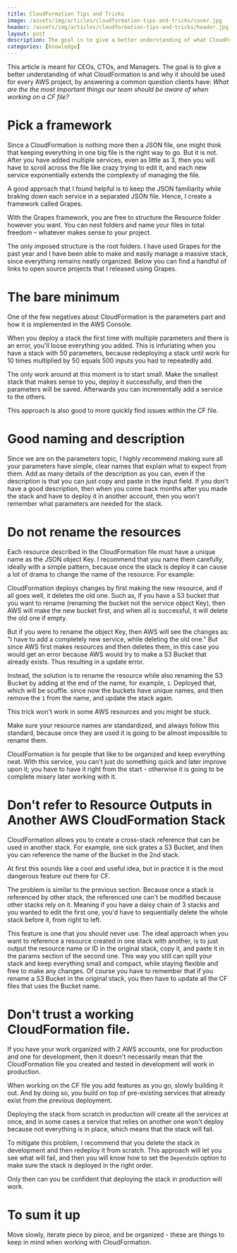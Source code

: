 ```yaml
---
title: CloudFormation Tips and Tricks
image: /assets/img/articles/cloudformation-tips-and-tricks/cover.jpg
header: /assets/img/articles/cloudformation-tips-and-tricks/header.jpg
layout: post
description: The goal is to give a better understanding of what CloudFormation is and why it should be used for every AWS project.
categories: [knowledge]
---
```


This article is meant for CEOs, CTOs, and Managers. The goal is to give a better understanding of what CloudFormation is and why it should be used for every AWS project, by answering a common question clients have: *What are the the most important things our team should be aware of when working on a CF file?*

# Pick a framework

Since a CloudFormation is nothing more then a JSON file, one might think that keeping everything in one big file is the right way to go. But it is not. After you have added multiple services, even as little as 3, then you will have to scroll across the file like crazy trying to edit it, and each new service exponentially extends the complexity of managing the file.

A good approach that I found helpful is to keep the JSON familiarity while braking down each service in a separated JSON file. Hence, I create a framework called Grapes.

With the Grapes framework, you are free to structure the Resource folder however you want. You can nest folders and name your files in total freedom – whatever makes sense to your project.

The only imposed structure is the root folders. I have used Grapes for the past year and I have been able to make and easily manage a massive stack, since everything remains neatly organized. Below you can find a handful of links to open source projects that I released using Grapes.

# The bare minimum

One of the few negatives about CloudFormation is the parameters part and how it is implemented in the AWS Console.

When you deploy a stack the first time with multiple parameters and there is an error, you'll loose everything you added. This is infuriating when you have a stack with 50 parameters, because redeploying a stack until work for 10 times multiplied by 50 equals 500 inputs you had to repeatedly add.

The only work around at this moment is to start small. Make the smallest stack that makes sense to you, deploy it successfully, and then the parameters will be saved. Afterwards you can incrementally add a service to the others.

This approach is also good to more quickly find issues within the CF file.

# Good naming and description

Since we are on the parameters topic, I highly recommend making sure all your parameters have simple, clear names that explain what to expect from them. Add as many details of the description as you can, even if the description is that you can just copy and paste in the input field. If you don't have a good description, then when you come back months after you made the stack and have to deploy it in another account, then you won't remember what parameters are needed for the stack.

# Do not rename the resources

Each resource described in the CloudFormation file must have a unique name as the JSON object Key. I recommend that you name them carefully, ideally with a simple pattern, because once the stack is deploy it can cause a lot of drama to change the name of the resource. For example:

CloudFormation deploys changes by first making the new resource, and if all goes well, it deletes the old one. Such as, if you have a S3 bucket that you want to rename (renaming the bucket not the service object Key), then AWS will make the new bucket first, and when all is successful, it will delete the old one if empty.

But if you were to rename the object Key, then AWS will see the changes as: "I have to add a completely new service, while deleting the old one." But since AWS first makes resources and then deletes them, in this case you would get an error because AWS would try to make a S3 Bucket that already exists. Thus resulting in a update error.

Instead, the solution is to rename the resource while also renaming the S3 Bucket by adding at the end of the name, for example, `1`. Deployed that, which will be scuffle. since now the buckets have unique names, and then remove the `1` from the name, and update the stack again.

This trick won't work in some AWS resources and you might be stuck.

Make sure your resource names are standardized, and always follow this standard, because once they are used it is going to be almost impossible to rename them.

CloudFormation is for people that like to be organized and keep everything neat. With this service, you can't just do something quick and later improve upon it; you have to have it right from the start - otherwise it is going to be complete misery later working with it.

# Don't refer to Resource Outputs in Another AWS CloudFormation Stack

CloudFormation allows you to create a cross-stack reference that can be used in another stack. For example, one sick grates a S3 Bucket, and then you can reference the name of the Bucket in the 2nd stack.

At first this sounds like a cool and useful idea, but in practice it is the most dangerous feature out there for CF.

The problem is similar to the previous section. Because once a stack is referenced by other stack, the referenced one can't be modified because other stacks rely on it. Meaning if you have a daisy chain of 3 stacks and you wanted to edit the first one, you'd have to sequentially delete the whole stack before it, from right to left.

This feature is one that you should never use. The ideal approach when you want to reference a resource created in one stack with another, is to just output the resource name or ID in the original stack, copy it, and paste it in the params section of the second one. This way you still can split your stack and keep everything small and compact, while staying flexible and free to make any changes. Of course you have to remember that if you rename a S3 Bucket in the original stack, you then have to update all the CF files that uses the Bucket name.

# Don't trust a working CloudFormation file.

If you have your work organized with 2 AWS accounts, one for production and one for development, then it doesn't necessarily mean that the CloudFormation file you created and tested in development will work in production.

When working on the CF file you add features as you go, slowly building it out. And by doing so, you build on top of pre-existing services that already exist from the previous deployment.

Deploying the stack from scratch in production will create all the services at once, and in some cases a service that relies on another one won't deploy because not everything is in place, which means that the stack will fail.

To mitigate this problem, I recommend that you delete the stack in development and then redeploy it from scratch. This approach will let you see what will fail, and then you will know how to set the `DependsOn` option to make sure the stack is deployed in the right order.

Only then can you be confident that deploying the stack in production will work.

# To sum it up

Move slowly, iterate piece by piece, and be organized - these are things to keep in mind when working with CloudFormation.
